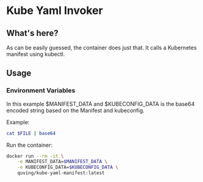 # Kube Yaml Invoker

## What's here?
As can be easily guessed, the container does just that. It calls a Kubernetes manifest using kubectl.

## Usage

### Environment Variables

In this example $MANIFEST_DATA and $KUBECONFIG_DATA is the base64 encoded string based on the Manifest and kubeconfig.

Example:
```bash
cat $FILE | base64
```

Run the container:
```bash
docker run --rm -it \
    -e MANIFEST_DATA=$MANIFEST_DATA \
    -e KUBECONFIG_DATA=$KUBECONFIG_DATA \
    quving/kube-yaml-manifest:latest
```


